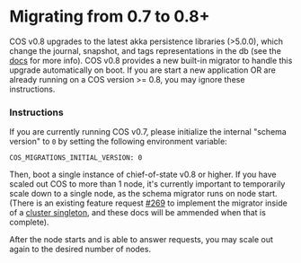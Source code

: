 # Migrating from 0.7 to 0.8+

COS v0.8 upgrades to the latest akka persistence libraries (>5.0.0), which change the journal, snapshot, and tags representations in the db (see the [docs](https://doc.akka.io/docs/akka-persistence-jdbc/5.0.0/migration.html) for more info). COS v0.8 provides a new built-in migrator to handle this upgrade automatically on boot. If you are start a new application OR are already running on a COS version >= 0.8, you may ignore these instructions.

### Instructions
If you are currently running COS v0.7, please initialize the internal "schema version" to `0` by setting the following environment variable:
```
COS_MIGRATIONS_INITIAL_VERSION: 0
```

Then, boot a single instance of chief-of-state v0.8 or higher. If you have scaled out COS to more than 1 node, it's currently important to temporarily scale down to a single node, as the schema migrator runs on node start. (There is an existing feature request [#269](https://github.com/namely/chief-of-state/issues/269) to implement the migrator inside of a [cluster singleton](https://doc.akka.io/docs/akka/current/typed/cluster-singleton.html), and these docs will be ammended when that is complete).

After the node starts and is able to answer requests, you may scale out again to the desired number of nodes.
